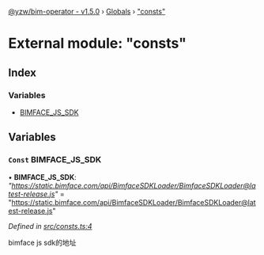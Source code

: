 [@yzw/bim-operator - v1.5.0](../README.md) › [Globals](../globals.md) › ["consts"](_consts_.md)

# External module: "consts"

## Index

### Variables

* [BIMFACE_JS_SDK](_consts_.md#const-bimface_js_sdk)

## Variables

### `Const` BIMFACE_JS_SDK

• **BIMFACE_JS_SDK**: *"https://static.bimface.com/api/BimfaceSDKLoader/BimfaceSDKLoader@latest-release.js"* = "https://static.bimface.com/api/BimfaceSDKLoader/BimfaceSDKLoader@latest-release.js"

*Defined in [src/consts.ts:4](https://github.com/youkaisteve/bim-operator/blob/90a5443/src/consts.ts#L4)*

bimface js sdk的地址
